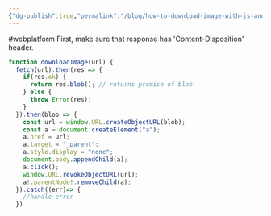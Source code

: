 ```yaml
---
{"dg-publish":true,"permalink":"/blog/how-to-download-image-with-js-and-fetch-api/","tags":"gardenEntry"}
---
```


#webplatform
First, make sure that response has 'Content-Disposition' header.

```javascript
function downloadImage(url) {
  fetch(url).then(res => {
    if(res.ok) {
      return res.blob(); // returns promise of blob
    } else {
      throw Error(res);
    }
  }).then(blob => {
    const url = window.URL.createObjectURL(blob);
    const a = document.createElement("a");
    a.href = url;
    a.target = "_parent";
    a.style.display = "none";
    document.body.appendChild(a);
    a.click();
    window.URL.revokeObjectURL(url);
    a!.parentNode!.removeChild(a);
  }).catch((err)=> {
    //handle error
  })
```